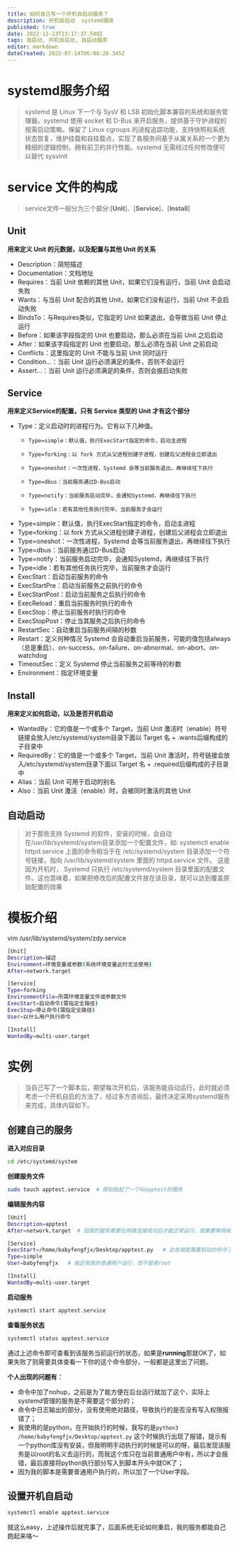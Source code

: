 ```yaml
---
title: 如何自己写一个开机自启动服务？
description: 开机自启动  systemd服务
published: true
date: 2022-12-23T13:17:37.548Z
tags: 自启动, 开机自启动, 自启动服务
editor: markdown
dateCreated: 2022-07-14T06:08:26.345Z
---
```


# systemd服务介绍
> systemd 是 Linux 下一个与 SysV 和 LSB 初始化脚本兼容的系统和服务管理器。systemd 使用 socket 和 D-Bus 来开启服务，提供基于守护进程的按需启动策略，保留了 Linux cgroups 的进程追踪功能，支持快照和系统状态恢复，维护挂载和自挂载点，实现了各服务间基于从属关系的一个更为精细的逻辑控制，拥有前卫的并行性能。systemd 无需经过任何修改便可以替代 sysvinit 

# service 文件的构成
> service文件一般分为三个部分:[**Unit**]、[**Service**]、[**Install**]

## Unit
**用来定义 Unit 的元数据，以及配置与其他 Unit 的关系**

- Description：简短描述
- Documentation：文档地址
- Requires：当前 Unit 依赖的其他 Unit，如果它们没有运行，当前 Unit 会启动失败
- Wants：与当前 Unit 配合的其他 Unit，如果它们没有运行，当前 Unit 不会启动失败
- BindsTo：与Requires类似，它指定的 Unit 如果退出，会导致当前 Unit 停止运行
- Before：如果该字段指定的 Unit 也要启动，那么必须在当前 Unit 之后启动
- After：如果该字段指定的 Unit 也要启动，那么必须在当前 Unit 之前启动
- Conflicts：这里指定的 Unit 不能与当前 Unit 同时运行
- Condition…：当前 Unit 运行必须满足的条件，否则不会运行
- Assert…：当前 Unit 运行必须满足的条件，否则会报启动失败

## Service
**用来定义Service的配置，只有 Service 类型的 Unit 才有这个部分**
- Type：定义启动时的进程行为。它有以下几种值。
  - 	Type=simple：默认值，执行ExecStart指定的命令，启动主进程
  - 	Type=forking：以 fork 方式从父进程创建子进程，创建后父进程会立即退出
  - 	Type=oneshot：一次性进程，Systemd 会等当前服务退出，再继续往下执行
  - 	Type=dbus：当前服务通过D-Bus启动
  - 	Type=notify：当前服务启动完毕，会通知Systemd，再继续往下执行
  - 	Type=idle：若有其他任务执行完毕，当前服务才会运行

- Type=simple：默认值，执行ExecStart指定的命令，启动主进程
- Type=forking：以 fork 方式从父进程创建子进程，创建后父进程会立即退出
- Type=oneshot：一次性进程，Systemd 会等当前服务退出，再继续往下执行
- Type=dbus：当前服务通过D-Bus启动
- Type=notify：当前服务启动完毕，会通知Systemd，再继续往下执行
- Type=idle：若有其他任务执行完毕，当前服务才会运行
- ExecStart：启动当前服务的命令
- ExecStartPre：启动当前服务之前执行的命令
- ExecStartPost：启动当前服务之后执行的命令
- ExecReload：重启当前服务时执行的命令
- ExecStop：停止当前服务时执行的命令
- ExecStopPost：停止当其服务之后执行的命令
- RestartSec：自动重启当前服务间隔的秒数
- Restart：定义何种情况 Systemd 会自动重启当前服务，可能的值包括always（总是重启）、on-success、on-failure、on-abnormal、on-abort、on-watchdog
- TimeoutSec：定义 Systemd 停止当前服务之前等待的秒数
- Environment：指定环境变量

## Install
**用来定义如何启动，以及是否开机启动**
- WantedBy：它的值是一个或多个 Target，当前 Unit 激活时（enable）符号链接会放入/etc/systemd/system目录下面以 Target 名 + .wants后缀构成的子目录中
- RequiredBy：它的值是一个或多个 Target，当前 Unit 激活时，符号链接会放入/etc/systemd/system目录下面以 Target 名 + .required后缀构成的子目录中
- Alias：当前 Unit 可用于启动的别名
- Also：当前 Unit 激活（enable）时，会被同时激活的其他 Unit

## 自动启动
> 对于那些支持 Systemd 的软件，安装的时候，会自动在/usr/lib/systemd/system目录添加一个配置文件，如: systemctl enable httpd.service
上面的命令相当于在 /etc/systemd/system 目录添加一个符号链接，指向 /usr/lib/systemd/system 里面的 httpd.service 文件。
这是因为开机时， Systemd 只执行 /etc/systemd/system 目录里面的配置文件。这也意味着，如果把修改后的配置文件放在该目录，就可以达到覆盖原始配置的效果

# 模板介绍
vim /usr/lib/systemd/system/zdy.service
```bash
[Unit]
Description=描述
Environment=环境变量或参数(系统环境变量此时无法使用)
After=network.target

[Service]
Type=forking
EnvironmentFile=所需环境变量文件或参数文件
ExecStart=启动命令(需指定全路径)
ExecStop=停止命令(需指定全路径)
User=以什么用户执行命令  

[Install]
WantedBy=multi-user.target
```
# 实例
> 当自己写了一个脚本后，期望每次开机后，该服务能自动运行，此时就必须考虑一个开机自启的方法了，经过多方咨询后，最终决定采用systemd服务来完成，具体内容如下。

## 创建自己的服务
**进入对应目录**
```bash
cd /etc/systemd/system
```
**创建服务文件**
```bash
sudo touch apptest.service  # 假如我起了一个叫apptest的服务
```
**编辑服务内容**
```bash
[Unit]
Description=apptest
After=network.target  # 因我的服务需要在网络连接成功后才能正常运行，故需要等网络服务启动后才运行

[Service]
ExecStart=/home/babyfengfjx/Desktop/apptest.py   # 此处就是需要启动的命令了，这个地方需要填写绝对路径，如果是后台运行的服务，不需要加nohup 这种了。
Type=simple
User=babyfengfjx   # 指定用我的普通用户运行，而不是用root

[Install]
WantedBy=multi-user.target
```
**启动服务**
```bash
systemctl start apptest.service
```
**查看服务状态**
```bash
systemctl status apptest.service
```
通过上述命令即可查看到该服务当前运行的状态，如果是**running**那就OK了，如果失败了则需要具体查看一下你的这个命令部分，一般都是这里出了问题。

**个人出现的问题有**：
- 命令中加了nohup，之前是为了能方便在后台运行就加了这个，实际上systemd管理的服务是不需要这个部分的；
- 命令中日志输出的部分，没有使用绝对路径，导致执行的是否没有写入权限报错了；
- 我使用的是python，在开始执行的时候，我写的是```python3 /home/babyfengfjx/Desktop/apptest.py``` 这个时候执行出现了报错，提示有一个python库没有安装，但我明明手动执行的时候是可以的呀，最后发现该服务是以root的名义去运行的，而我这个库只在当前普通用户中有，所以才会报错，最后直接将python执行部分写入到脚本开头中就OK了；
- 因为我的脚本是需要普通用户执行的，所以加了一个User字段。

## 设置开机自启动
```bash
systemctl enable apptest.service
```
就这么easy，上述操作后就完事了，后面系统无论如何重启，我的服务都能自己跑起来咯～